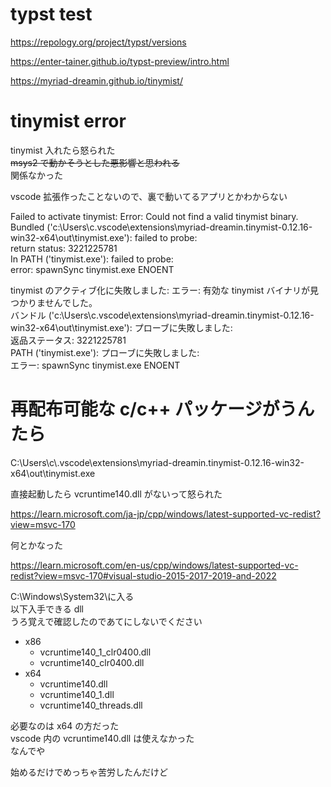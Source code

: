 # typst test

https://repology.org/project/typst/versions

https://enter-tainer.github.io/typst-preview/intro.html

https://myriad-dreamin.github.io/tinymist/

# tinymist error

tinymist 入れたら怒られた  
~~msys2 で動かそうとした悪影響と思われる~~  
関係なかった  

vscode 拡張作ったことないので、裏で動いてるアプリとかわからない

Failed to activate tinymist: Error: Could not find a valid tinymist binary.  
Bundled ('c:\Users\c\.vscode\extensions\myriad-dreamin.tinymist-0.12.16-win32-x64\out\tinymist.exe'): failed to probe:  
	return status: 3221225781  
In PATH ('tinymist.exe'): failed to probe:  
	error: spawnSync tinymist.exe ENOENT

tinymist のアクティブ化に失敗しました: エラー: 有効な tinymist バイナリが見つかりませんでした。  
バンドル ('c:\Users\c\.vscode\extensions\myriad-dreamin.tinymist-0.12.16-win32-x64\out\tinymist.exe'): プローブに失敗しました:  
	返品ステータス: 3221225781  
PATH ('tinymist.exe'): プローブに失敗しました:  
	エラー: spawnSync tinymist.exe ENOENT

# 再配布可能な c/c++ パッケージがうんたら

C:\Users\c\\.vscode\extensions\myriad-dreamin.tinymist-0.12.16-win32-x64\out\tinymist.exe

直接起動したら vcruntime140.dll がないって怒られた

https://learn.microsoft.com/ja-jp/cpp/windows/latest-supported-vc-redist?view=msvc-170

何とかなった

https://learn.microsoft.com/en-us/cpp/windows/latest-supported-vc-redist?view=msvc-170#visual-studio-2015-2017-2019-and-2022

C:\Windows\System32\に入る  
以下入手できる dll  
うろ覚えで確認したのであてにしないでください

- x86
	- vcruntime140_1_clr0400.dll
	- vcruntime140_clr0400.dll
- x64
	- vcruntime140.dll
	- vcruntime140_1.dll
	- vcruntime140_threads.dll

必要なのは x64 の方だった  
vscode 内の vcruntime140.dll は使えなかった  
なんでや

始めるだけでめっちゃ苦労したんだけど